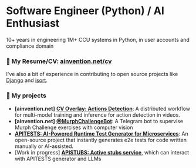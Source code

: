 # Software Engineer (Python) / AI Enthusiast

10+ years in engineering 1M+ CCU systems in Python, in user accounts and compliance domain

### 📃 My Resume/CV: **[ainvention.net/cv](https://ainvention.net/cv)**

I've also a bit of experience in contributing to open source projects like [Django](https://www.djangoproject.com/) and [isort](https://pypi.org/project/isort/).

### 🚀 My projects

- **[ainvention.net]** **[CV Overlay: Actions Detection](https://wrestling.ainvention.net)**: A distributed workflow for multi-model training and inference for action detection in videos.
- **[ainvention.net]** **[@MurphChallengeBot](https://t.me/MurphChallengeBot)**: A Telegram bot to supervise Murph Challenge exercises with computer vision
- **[APITESTS: AI-Powered Runtime Test Generator for Microservices](https://pypi.org/project/apitests/)**: An open-source project that instantly generates e2e tests for code written manually or AI-assisted.
- [Work in progress] **[APISTUBS: Active stubs service](https://github.com/ryabtsev/apistubs)**, which can interact with APITESTS generator and LLMs
